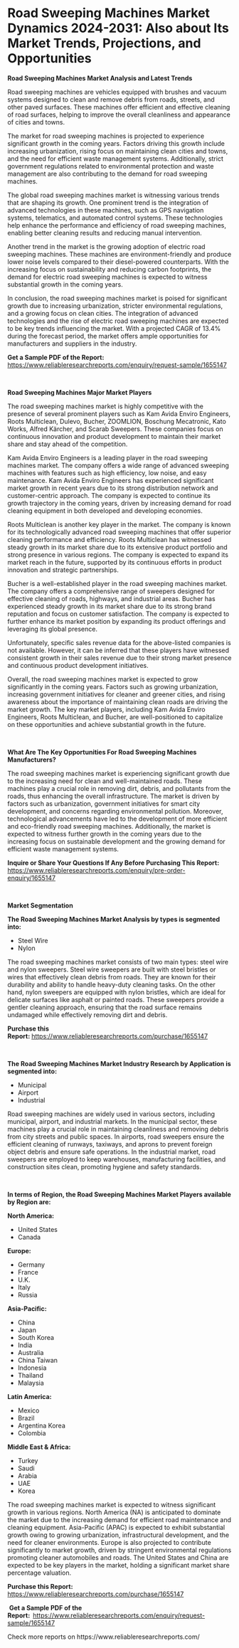 <p><h1>Road Sweeping Machines Market Dynamics 2024-2031: Also about Its Market Trends, Projections, and Opportunities</h1></p><p><strong>Road Sweeping Machines Market Analysis and Latest Trends</strong></p>
<p><p>Road sweeping machines are vehicles equipped with brushes and vacuum systems designed to clean and remove debris from roads, streets, and other paved surfaces. These machines offer efficient and effective cleaning of road surfaces, helping to improve the overall cleanliness and appearance of cities and towns.</p><p>The market for road sweeping machines is projected to experience significant growth in the coming years. Factors driving this growth include increasing urbanization, rising focus on maintaining clean cities and towns, and the need for efficient waste management systems. Additionally, strict government regulations related to environmental protection and waste management are also contributing to the demand for road sweeping machines.</p><p>The global road sweeping machines market is witnessing various trends that are shaping its growth. One prominent trend is the integration of advanced technologies in these machines, such as GPS navigation systems, telematics, and automated control systems. These technologies help enhance the performance and efficiency of road sweeping machines, enabling better cleaning results and reducing manual intervention.</p><p>Another trend in the market is the growing adoption of electric road sweeping machines. These machines are environment-friendly and produce lower noise levels compared to their diesel-powered counterparts. With the increasing focus on sustainability and reducing carbon footprints, the demand for electric road sweeping machines is expected to witness substantial growth in the coming years.</p><p>In conclusion, the road sweeping machines market is poised for significant growth due to increasing urbanization, stricter environmental regulations, and a growing focus on clean cities. The integration of advanced technologies and the rise of electric road sweeping machines are expected to be key trends influencing the market. With a projected CAGR of 13.4% during the forecast period, the market offers ample opportunities for manufacturers and suppliers in the industry.</p></p>
<p><strong>Get a Sample PDF of the Report:&nbsp;</strong> <a href="https://www.reliableresearchreports.com/enquiry/request-sample/1655147">https://www.reliableresearchreports.com/enquiry/request-sample/1655147</a></p>
<p>&nbsp;</p>
<p><strong>Road Sweeping Machines Major Market Players</strong></p>
<p><p>The road sweeping machines market is highly competitive with the presence of several prominent players such as Kam Avida Enviro Engineers, Roots Multiclean, Dulevo, Bucher, ZOOMLION, Boschung Mecatronic, Kato Works, Alfred Kärcher, and Scarab Sweepers. These companies focus on continuous innovation and product development to maintain their market share and stay ahead of the competition.</p><p>Kam Avida Enviro Engineers is a leading player in the road sweeping machines market. The company offers a wide range of advanced sweeping machines with features such as high efficiency, low noise, and easy maintenance. Kam Avida Enviro Engineers has experienced significant market growth in recent years due to its strong distribution network and customer-centric approach. The company is expected to continue its growth trajectory in the coming years, driven by increasing demand for road cleaning equipment in both developed and developing economies.</p><p>Roots Multiclean is another key player in the market. The company is known for its technologically advanced road sweeping machines that offer superior cleaning performance and efficiency. Roots Multiclean has witnessed steady growth in its market share due to its extensive product portfolio and strong presence in various regions. The company is expected to expand its market reach in the future, supported by its continuous efforts in product innovation and strategic partnerships.</p><p>Bucher is a well-established player in the road sweeping machines market. The company offers a comprehensive range of sweepers designed for effective cleaning of roads, highways, and industrial areas. Bucher has experienced steady growth in its market share due to its strong brand reputation and focus on customer satisfaction. The company is expected to further enhance its market position by expanding its product offerings and leveraging its global presence.</p><p>Unfortunately, specific sales revenue data for the above-listed companies is not available. However, it can be inferred that these players have witnessed consistent growth in their sales revenue due to their strong market presence and continuous product development initiatives.</p><p>Overall, the road sweeping machines market is expected to grow significantly in the coming years. Factors such as growing urbanization, increasing government initiatives for cleaner and greener cities, and rising awareness about the importance of maintaining clean roads are driving the market growth. The key market players, including Kam Avida Enviro Engineers, Roots Multiclean, and Bucher, are well-positioned to capitalize on these opportunities and achieve substantial growth in the future.</p></p>
<p>&nbsp;</p>
<p><strong>What Are The Key Opportunities For Road Sweeping Machines Manufacturers?</strong></p>
<p><p>The road sweeping machines market is experiencing significant growth due to the increasing need for clean and well-maintained roads. These machines play a crucial role in removing dirt, debris, and pollutants from the roads, thus enhancing the overall infrastructure. The market is driven by factors such as urbanization, government initiatives for smart city development, and concerns regarding environmental pollution. Moreover, technological advancements have led to the development of more efficient and eco-friendly road sweeping machines. Additionally, the market is expected to witness further growth in the coming years due to the increasing focus on sustainable development and the growing demand for efficient waste management systems.</p></p>
<p><strong>Inquire or Share Your Questions If Any Before Purchasing This Report:</strong> <a href="https://www.reliableresearchreports.com/enquiry/pre-order-enquiry/1655147">https://www.reliableresearchreports.com/enquiry/pre-order-enquiry/1655147</a></p>
<p>&nbsp;</p>
<p><strong>Market Segmentation</strong></p>
<p><strong>The Road Sweeping Machines Market Analysis by types is segmented into:</strong></p>
<p><ul><li>Steel Wire</li><li>Nylon</li></ul></p>
<p><p>The road sweeping machines market consists of two main types: steel wire and nylon sweepers. Steel wire sweepers are built with steel bristles or wires that effectively clean debris from roads. They are known for their durability and ability to handle heavy-duty cleaning tasks. On the other hand, nylon sweepers are equipped with nylon bristles, which are ideal for delicate surfaces like asphalt or painted roads. These sweepers provide a gentler cleaning approach, ensuring that the road surface remains undamaged while effectively removing dirt and debris.</p></p>
<p><strong>Purchase this Report:&nbsp;</strong><a href="https://www.reliableresearchreports.com/purchase/1655147">https://www.reliableresearchreports.com/purchase/1655147</a></p>
<p>&nbsp;</p>
<p><strong>The Road Sweeping Machines Market Industry Research by Application is segmented into:</strong></p>
<p><ul><li>Municipal</li><li>Airport</li><li>Industrial</li></ul></p>
<p><p>Road sweeping machines are widely used in various sectors, including municipal, airport, and industrial markets. In the municipal sector, these machines play a crucial role in maintaining cleanliness and removing debris from city streets and public spaces. In airports, road sweepers ensure the efficient cleaning of runways, taxiways, and aprons to prevent foreign object debris and ensure safe operations. In the industrial market, road sweepers are employed to keep warehouses, manufacturing facilities, and construction sites clean, promoting hygiene and safety standards.</p></p>
<p>&nbsp;</p>
<p><strong>In terms of Region, the Road Sweeping Machines Market Players available by Region are:</strong></p>
<p>
    <p> <strong> North America: </strong>
        <ul>
            <li>United States</li>
            <li>Canada</li>
        </ul>
        </p> 
    <p> <strong> Europe: </strong>
        <ul>
            <li>Germany</li>
            <li>France</li>
            <li>U.K.</li>
            <li>Italy</li>
            <li>Russia</li>
        </ul>
        </p> 
    <p> <strong> Asia-Pacific: </strong>
        <ul>
            <li>China</li>
            <li>Japan</li>
            <li>South Korea</li>
            <li>India</li>
            <li>Australia</li>
            <li>China Taiwan</li>
            <li>Indonesia</li>
            <li>Thailand</li>
            <li>Malaysia</li>
        </ul>
        </p> 
    <p> <strong> Latin America: </strong>
        <ul>
            <li>Mexico</li>
            <li>Brazil</li>
            <li>Argentina Korea</li>
            <li>Colombia</li>
        </ul>
        </p> 
    <p> <strong> Middle East & Africa: </strong>
        <ul>
            <li>Turkey</li>
            <li>Saudi</li>
            <li>Arabia</li>
            <li>UAE</li>
            <li>Korea</li>
        </ul>
    </p>
    </p>
<p><p>The road sweeping machines market is expected to witness significant growth in various regions. North America (NA) is anticipated to dominate the market due to the increasing demand for efficient road maintenance and cleaning equipment. Asia-Pacific (APAC) is expected to exhibit substantial growth owing to growing urbanization, infrastructural development, and the need for cleaner environments. Europe is also projected to contribute significantly to market growth, driven by stringent environmental regulations promoting cleaner automobiles and roads. The United States and China are expected to be key players in the market, holding a significant market share percentage valuation.</p></p>
<p><strong>Purchase this Report: </strong><a href="https://www.reliableresearchreports.com/purchase/1655147">https://www.reliableresearchreports.com/purchase/1655147</a></p>
<p>&nbsp;<strong>Get a Sample PDF of the Report:&nbsp;&nbsp;</strong><a href="https://www.reliableresearchreports.com/enquiry/request-sample/1655147">https://www.reliableresearchreports.com/enquiry/request-sample/1655147</a></p>
<p><strong></strong></p>
<p>Check more reports on https://www.reliableresearchreports.com/</p>